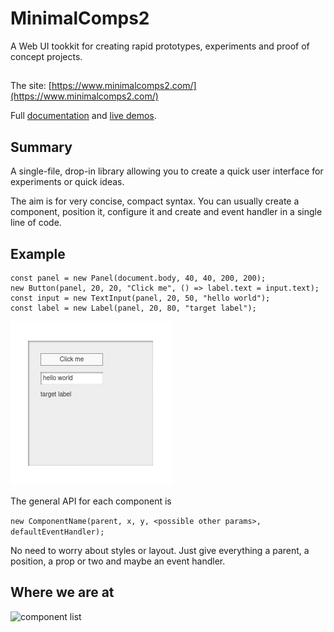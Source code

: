 # MinimalComps2

A Web UI tookkit for creating rapid prototypes, experiments and proof of concept projects.

##

The site: [https://www.minimalcomps2.com/](https://www.minimalcomps2.com/)

Full [documentation](https://www.minimalcomps2.com/docs) and [live demos](https://www.minimalcomps2.com/demos).

## Summary

A single-file, drop-in library allowing you to create a quick user interface for experiments or quick ideas.

The aim is for very concise, compact syntax. You can usually create a component, position it, configure it and create and event handler in a single line of code. 

## Example

```
const panel = new Panel(document.body, 40, 40, 200, 200);
new Button(panel, 20, 20, "Click me", () => label.text = input.text);
const input = new TextInput(panel, 20, 50, "hello world");
const label = new Label(panel, 20, 80, "target label");
```

![simple demo](images/simpledemo.png)

The general API for each component is 

```new ComponentName(parent, x, y, <possible other params>, defaultEventHandler);```

No need to worry about styles or layout. Just give everything a parent, a position, a prop or two and maybe an event handler.

## Where we are at

![component list](images/simpledemo2.png)
